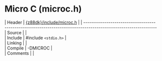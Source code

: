 # Micro C (microc.h)

 | Header     | [{z88dk}/include/microc.h](https://raw.githubusercontent.com/z88dk/z88dk/master/include/microc.h)    |
 | -------------------------------------------------------------------------------------------------------------------
 | Source     |                              |                                                                        
 | Include    | #include `<stdio.h>`           |                                                                        
 | Linking    |                              |                                                                        
 | Compile    | -DMICROC                     |                                                                        
 | Comments   |                              |                                                                        



